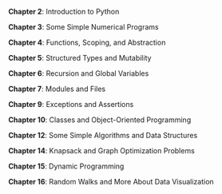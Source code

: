 **Chapter 2**: Introduction to Python 

**Chapter 3**: Some Simple Numerical Programs 

**Chapter 4**: Functions, Scoping, and Abstraction

**Chapter 5**: Structured Types and Mutability

**Chapter 6**: Recursion and Global Variables

**Chapter 7**: Modules and Files

**Chapter 9**: Exceptions and Assertions

**Chapter 10**: Classes and Object-Oriented Programming

**Chapter 12**: Some Simple Algorithms and Data Structures

**Chapter 14**: Knapsack and Graph Optimization Problems

**Chapter 15**: Dynamic Programming

**Chapter 16**: Random Walks and More About Data Visualization

